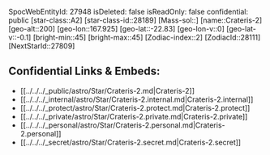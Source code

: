 ﻿---
location: [-22.83,167.925,200]
type: Star
tags:
- astro/Star

---
SpocWebEntityId: 27948
isDeleted: false
isReadOnly: false
confidential: public
[star-class::A2]
[star-class-id::28189]
[Mass-sol::]
[name::Crateris-2]
[geo-alt::200]
[geo-lon::167.925]
[geo-lat::-22.83]
[geo-lon-v::0]
[geo-lat-v::-0.1]
[bright-min::45]
[bright-max::45]
[Zodiac-index::2]
[ZodiacId::28111]
[NextStarId::27809]



## Confidential Links & Embeds: 
- [[../../../_public/astro/Star/Crateris-2.md|Crateris-2]] 
- [[../../../_internal/astro/Star/Crateris-2.internal.md|Crateris-2.internal]] 
- [[../../../_protect/astro/Star/Crateris-2.protect.md|Crateris-2.protect]] 
- [[../../../_private/astro/Star/Crateris-2.private.md|Crateris-2.private]] 
- [[../../../_personal/astro/Star/Crateris-2.personal.md|Crateris-2.personal]] 
- [[../../../_secret/astro/Star/Crateris-2.secret.md|Crateris-2.secret]]

